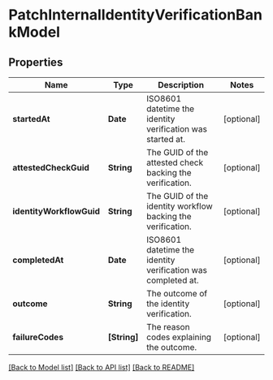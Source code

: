 # PatchInternalIdentityVerificationBankModel

## Properties
Name | Type | Description | Notes
------------ | ------------- | ------------- | -------------
**startedAt** | **Date** | ISO8601 datetime the identity verification was started at. | [optional] 
**attestedCheckGuid** | **String** | The GUID of the attested check backing the verification. | [optional] 
**identityWorkflowGuid** | **String** | The GUID of the identity workflow backing the verification. | [optional] 
**completedAt** | **Date** | ISO8601 datetime the identity verification was completed at. | [optional] 
**outcome** | **String** | The outcome of the identity verification. | [optional] 
**failureCodes** | **[String]** | The reason codes explaining the outcome. | [optional] 

[[Back to Model list]](../README.md#documentation-for-models) [[Back to API list]](../README.md#documentation-for-api-endpoints) [[Back to README]](../README.md)


